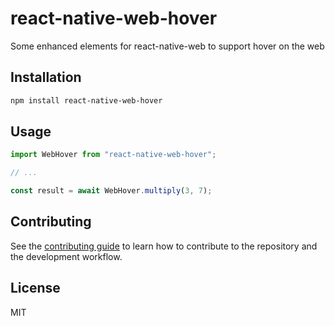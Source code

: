 # react-native-web-hover

Some enhanced elements for react-native-web to support hover on the web

## Installation

```sh
npm install react-native-web-hover
```

## Usage

```js
import WebHover from "react-native-web-hover";

// ...

const result = await WebHover.multiply(3, 7);
```

## Contributing

See the [contributing guide](CONTRIBUTING.md) to learn how to contribute to the repository and the development workflow.

## License

MIT
